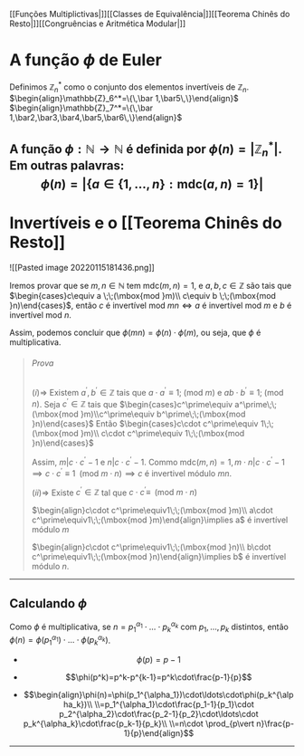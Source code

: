 [[Funções Multiplictivas|]][[Classes de Equivalência|]][[Teorema Chinês do Resto|]][[Congruências e Aritmética Modular|]]
# A função $\phi$ de Euler
Definimos $\mathbb{Z}_n^*$ como o conjunto dos elementos invertíveis de $\mathbb{Z}_n$.
$\begin{align}\mathbb{Z}_6^*=\{\,\bar 1,\bar5\,\}\end{align}$
$\begin{align}\mathbb{Z}_7^*=\{\,\bar 1,\bar2,\bar3,\bar4,\bar5,\bar6\,\}\end{align}$

A função $\phi:\mathbb{N}\longrightarrow\mathbb{N}$ é definida por $\phi(n)=\vert\mathbb{Z}_n^*\vert$. Em outras palavras:
$$\phi(n)=\vert\{a\in\{1,\ldots,n\}:\mbox{mdc}(a,n)=1\}\vert$$
---
# Invertíveis e o [[Teorema Chinês do Resto]]
![[Pasted image 20220115181436.png]]

Iremos provar que se $m,n\in\mathbb{N}$ tem $\mbox{mdc}(m,n)=1$, e $a,b,c\in\mathbb{Z}$ são tais que $\begin{cases}c\equiv a \;\;(\mbox{mod }m)\\ c\equiv b \;\;(\mbox{mod }n)\end{cases}$, então $c$ é invertível $\mbox{mod }mn\iff a$ é invertível $\mbox{mod }m$ e $b$ é invertível $\mbox{mod }n$.

Assim, podemos concluir que $\phi(mn)=\phi(n)\cdot\phi(m)$, ou seja, que $\phi$ é multiplicativa.

> ###### Prova
> $(i)\Rightarrow$ Existem $a^\prime, b^\prime\in\mathbb{Z}$ tais que $a\cdot a^\prime\equiv 1;\;(\mbox{mod }m)$ e $ab\cdot b^\prime\equiv 1;\;(\mbox{mod }n)$.
> Seja $c^\prime\in\mathbb{Z}$ tais que $\begin{cases}c^\prime\equiv a^\prime\;\;(\mbox{mod }m)\\c^\prime\equiv b^\prime\;\;(\mbox{mod }n)\end{cases}$ Então $\begin{cases}c\cdot c^\prime\equiv 1\;\;(\mbox{mod }m)\\ c\cdot c^\prime\equiv 1\;\;(\mbox{mod }n)\end{cases}$ 
> 
> Assim, $m\vert c\cdot c^\prime-1$ e $n\vert c\cdot c^\prime-1$. Commo $\mbox{mdc}(m,n)=1, m\cdot n\vert c\cdot c^\prime-1\implies c\cdot c^\prime\equiv1\;\;(\mbox{mod }m\cdot n)\implies c$ é invertivel módulo $mn$.
> 
> $(ii)\Rightarrow$ Existe $c^\prime\in\mathbb{Z}$ tal que $c\cdot c^\prime\equiv\;\;(\mbox{mod }m\cdot n)$ 
> 
> $\begin{align}c\cdot c^\prime\equiv1\;\;(\mbox{mod }m)\\ a\cdot c^\prime\equiv1\;\;(\mbox{mod }m)\end{align}\implies a$ é invertível módulo $m$ 
> 
> $\begin{align}c\cdot c^\prime\equiv1\;\;(\mbox{mod }n)\\ b\cdot c^\prime\equiv1\;\;(\mbox{mod }n)\end{align}\implies b$ é invertível módulo $n$.

---
## Calculando $\phi$
Como $\phi$ é multiplicativa, se $n=p_1^{\alpha_1}\cdot\ldots\cdot p_k^{\alpha_k}$ com $p_1, \ldots,p_k$ distintos, então $\phi(n)=\phi(p_1^{\alpha_1})\cdot\ldots\cdot\phi(p_k^{\alpha_k})$.
- $$\phi(p)=p-1$$

- $$\phi(p^k)=p^k-p^{k-1}=p^k\cdot\frac{p-1}{p}$$

- $$\begin{align}\phi(n)=\phi(p_1^{\alpha_1})\cdot\ldots\cdot\phi(p_k^{\alpha_k})\\ \\=p_1^{\alpha_1}\cdot\frac{p_1-1}{p_1}\cdot p_2^{\alpha_2}\cdot\frac{p_2-1}{p_2}\cdot\ldots\cdot p_k^{\alpha_k}\cdot\frac{p_k-1}{p_k}\\ \\=n\cdot \prod_{p\vert n}\frac{p-1}{p}\end{align}$$
---